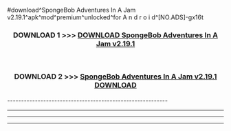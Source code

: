 #download^SpongeBob Adventures In A Jam v2.19.1^apk^mod^premium^unlocked^for A n d r o i d^[NO.ADS]-gx16t



<div align="center">

<h3>DOWNLOAD 1 >>> <a href="https://runaway1.web.app/?sq=SpongeBob Adventures In A Jam v2.19.1">DOWNLOAD SpongeBob Adventures In A Jam v2.19.1</a></h3><br>

<h3>DOWNLOAD 2 >>> <a href="https://runaway1.web.app/?sq=SpongeBob Adventures In A Jam v2.19.1">SpongeBob Adventures In A Jam v2.19.1 DOWNLOAD </a></h3>

</div>
----------------------------------------------------------

----------------------------------------------------------

----------------------------------------------------------

----------------------------------------------------------



